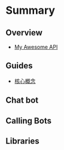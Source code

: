 # Summary

## Overview

* [My Awesome API](README.md)

## Guides

* [核心概念](guides/he-xin-gai-nian.md)

## Chat bot

## Calling Bots

## Libraries


